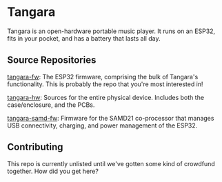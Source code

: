 # Tangara

Tangara is an open-hardware portable music player. It runs on an ESP32, fits in
your pocket, and has a battery that lasts all day.

## Source Repositories

[tangara-fw](https://git.sr.ht/~jacqueline/tangara-fw): The ESP32 firmware,
comprising the bulk of Tangara's functionality. This is probably the repo
that you're most interested in!

[tangara-hw](https://git.sr.ht/~jacqueline/tangara-hw): Sources for the entire
physical device. Includes both the case/enclosure, and the PCBs.

[tangara-samd-fw](https://git.sr.ht/~jacqueline/tangara-samd-fw): Firmware for
the SAMD21 co-processor that manages USB connectivity, charging, and power
management of the ESP32.

## Contributing

This repo is currently unlisted until we've gotten some kind of crowdfund together.
How did you get here?
